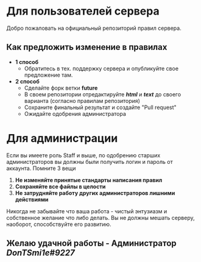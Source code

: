 # Для пользователей сервера
Добро пожаловать на официальный репозиторий правил сервера.
## Как предложить изменение в правилах
- __1 способ__
  - Обратитесь в тех. поддержку сервера и опубликуйте свое предложение там.
- __2 способ__
  - Сделайте форк ветки __future__
  - В своем репозитории отредактируйте ___html___ и ___text___ до своего варианта (согласно правилам репозитория)
  - Сохраните финальный результат и создайте "Pull request"
  - Ожидайте одобрения администратора

# Для администрации
Если вы имеете роль Staff и выше, по одобрению старших администраторов вы должны были получить логин и пароль от аккаунта.
Помните 3 вещи
1. __Не изменяйте принятые стандарты написания правил__ 
2. __Сохраняйте все файлы в целости__
3. __Не затрудняйте работу других администраторов лишними действиями__

Никогда не забывайте что ваша работа - чистый энтузиазм и собственное желание что либо делать.
Вы не должны мешать серверу, наоборот, способствуйте его развитию.
## Желаю удачной работы - Администратор _DonTSmi1e#9227_

